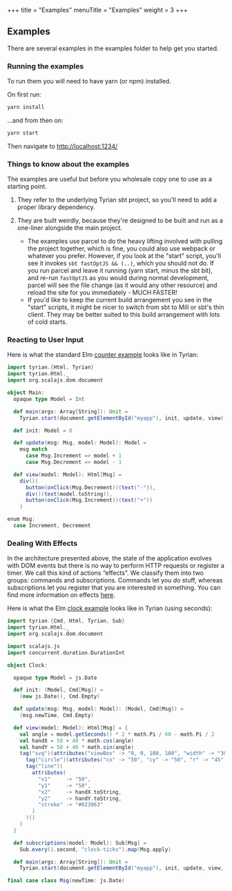 +++
title = "Examples"
menuTitle = "Examples"
weight = 3
+++

## Examples

There are several examples in the examples folder to help get you started.

### Running the examples

To run them you will need to have yarn (or npm) installed.

On first run:

```sh
yarn install
```

...and from then on:

```sh
yarn start
```

Then navigate to [http://localhost:1234/](http://localhost:1234/)

### Things to know about the examples

The examples are useful but before you wholesale copy one to use as a starting point.

1. They refer to the underlying Tyrian sbt project, so you'll need to add a proper library dependency.

2. They are built weirdly, because they're designed to be built and run as a one-liner alongside the main project.
    - The examples use parcel to do the heavy lifting involved with pulling the project together, which is fine, you could also use webpack or whatever you prefer. However, if you look at the "start" script, you'll see it invokes `sbt fastOptJS && (..)`, which you should not do. If you run parcel and leave it running (yarn start, minus the sbt bit), and re-run `fastOptJS` as you would during normal development, parcel will see the file change (as it would any other resource) and reload the site for you immediately - MUCH FASTER!
    - If you'd like to keep the current build arrangement you see in the "start" scripts, it might be nicer to switch from sbt to Mill or sbt's thin client. They may be better suited to this build arrangement with lots of cold starts.

### Reacting to User Input

Here is what the standard Elm
[counter example](https://elm-lang.org/examples/buttons)
looks like in Tyrian:

```scala
import tyrian.{Html, Tyrian}
import tyrian.Html._
import org.scalajs.dom.document

object Main:
  opaque type Model = Int

  def main(args: Array[String]): Unit =
    Tyrian.start(document.getElementById("myapp"), init, update, view)

  def init: Model = 0

  def update(msg: Msg, model: Model): Model =
    msg match
      case Msg.Increment => model + 1
      case Msg.Decrement => model - 1

  def view(model: Model): Html[Msg] =
    div()(
      button(onClick(Msg.Decrement))(text("-")),
      div()(text(model.toString)),
      button(onClick(Msg.Increment))(text("+"))
    )

enum Msg:
  case Increment, Decrement
```

### Dealing With Effects

In the architecture presented above, the state of the application evolves
with DOM events but there is no way to perform HTTP requests or register a
timer. We call this kind of actions “effects”. We classify them into two
groups: commands and subscriptions. Commands let you *do* stuff, whereas
subscriptions let you register that you are interested in something.
You can find more information on effects
[here](https://guide.elm-lang.org/effects/).

Here is what the Elm
[clock example](https://elm-lang.org/examples/clock)
looks like in Tyrian (using seconds):

```scala
import tyrian.{Cmd, Html, Tyrian, Sub}
import tyrian.Html._
import org.scalajs.dom.document

import scalajs.js
import concurrent.duration.DurationInt

object Clock:

  opaque type Model = js.Date

  def init: (Model, Cmd[Msg]) =
    (new js.Date(), Cmd.Empty)

  def update(msg: Msg, model: Model): (Model, Cmd[Msg]) =
    (msg.newTime, Cmd.Empty)

  def view(model: Model): Html[Msg] = {
    val angle = model.getSeconds() * 2 * math.Pi / 60 - math.Pi / 2
    val handX = 50 + 40 * math.cos(angle)
    val handY = 50 + 40 * math.sin(angle)
    tag("svg")(attributes("viewBox" -> "0, 0, 100, 100", "width" -> "300px"))(
      tag("circle")(attributes("cx" -> "50", "cy" -> "50", "r" -> "45", "fill" -> "#0B79CE"))(),
      tag("line")(
        attributes(
          "x1"     -> "50",
          "y1"     -> "50",
          "x2"     -> handX.toString,
          "y2"     -> handY.toString,
          "stroke" -> "#023963"
        )
      )()
    )
  }

  def subscriptions(model: Model): Sub[Msg] =
    Sub.every(1.second, "clock-ticks").map(Msg.apply)

  def main(args: Array[String]): Unit =
    Tyrian.start(document.getElementById("myapp"), init, update, view, subscriptions)

final case class Msg(newTime: js.Date)
```
